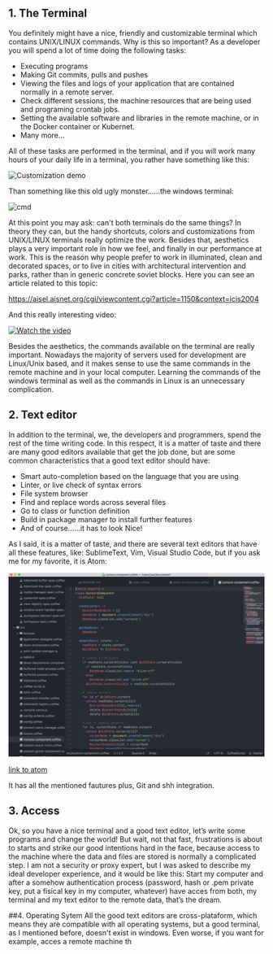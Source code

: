 ## 1.	The Terminal
You definitely might have a nice, friendly and customizable terminal which contains UNIX/LINUX 
commands. Why is this so important? As a developer you will spend a lot of time doing the following 
tasks:

-	Executing programs
-	Making Git commits, pulls and pushes
-	Viewing the files and logs of your application that are contained normally in a remote server. 
-	Check different sessions, the machine resources that are being used and programing crontab jobs.
-	Setting the available software and libraries in the remote machine, or in the Docker container or Kubernet.
-	Many more…

All of these tasks are performed in the terminal, and if you will work many hours of your daily life in a terminal, 
you rather have something like this: 

![Customization demo](https://github.com/apodkutin/agnoster-zsh-theme/raw/customize-prompt/agnoster_customization.gif)

Than something like this old ugly monster……the windows terminal:

![cmd](https://media.giphy.com/media/cZ1zIh0UvPqUM/giphy.gif)

At this point you may ask: can't both terminals do the same things? In theory they can, but the handy shortcuts, 
colors and customizations from UNIX/LINUX terminals really optimize the work. Besides that, aesthetics plays a very 
important role in how we feel, and finally in our performance at work. This is the reason why people prefer to 
work in illuminated, clean and decorated spaces, or to live in cities with architectural intervention and parks, rather 
than in generic concrete soviet blocks. Here you can see an article related to this topic:

https://aisel.aisnet.org/cgi/viewcontent.cgi?article=1150&context=icis2004

And this really interesting video:

[![Watch the video](https://img.youtube.com/vi/-O5kNPlUV7w/0.jpg)](https://www.youtube.com/watch?v=-O5kNPlUV7w)

Besides the aesthetics, the commands available on the terminal are really important. Nowadays the majority of servers used for development are Linux/Unix based, and it makes sense to use the same commands in the remote machine and in your local computer.
Learning the commands of the windows terminal as well as the commands in Linux is an unnecessary complication.

## 2.	Text editor
In addition to the terminal, we, the developers and programmers, spend the rest of the time writing code. In this respect, it is a matter of taste and there are many good editors available that get the job done, but are some common characteristics that a good text editor should have:

-	Smart auto-completion based on the language that you are using
-	Linter, or live check of syntax errors
-	File system browser
-	Find and replace words across several files
-	Go to class or function definition 
-	Build in package manager to install further features
-	And of course……it has to look Nice!

As I said, it is a matter of taste, and there are several text editors that have all these features, like: SublimeText, Vim, Visual Studio Code, but if you ask me for my favorite, it is Atom:

![atom](/images/atom.gif)

[link to atom](https://atom.io/)

It has all the mentioned fautures plus, Git and shh integration. 

## 3.	Access
Ok, so you have a nice terminal and a good text editor, let’s write some programs and change the world! But wait, not that fast, frustrations is about to starts and strike our good intentions hard in the face, because access to the machine where the data and files are stored is normally a complicated step. I am not a security or proxy expert, but I was asked to describe my ideal developer experience, and it would be like this: Start my computer and after a somehow authentication process (password, hash or .pem private key, put a fisical key in my computer, whatever) have acces from both, my terminal and my text editor to the remote data, that’s the dream.

##4.	Operating Sytem
All the good text editors are cross-plataform, which means they are compatible with all operating systems, but a good terminal, as I mentioned before, doesn't exist in windows. Even worse, if you want for example, acces a remote machine th
